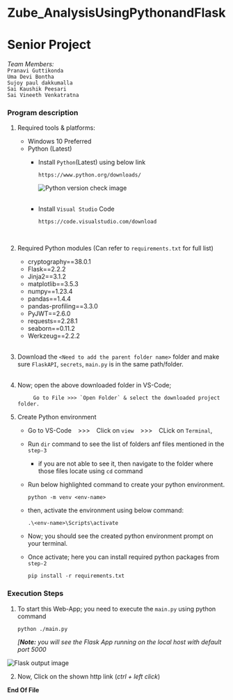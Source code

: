 # Zube_AnalysisUsingPythonandFlask

# Senior Project

*Team Members:*  
`Pranavi Guttikonda`<br> 
`Uma Devi Bontha`  
`Sujoy paul dakkumalla`     
`Sai Kaushik Peesari`    
`Sai Vineeth Venkatratna`


### Program description ###

1. Required tools & platforms:
   - Windows 10 Preferred
   - Python (Latest) 
      - Install `Python`(Latest) using below link
              
            https://www.python.org/downloads/
     
        ![Python version check image](relative/path/to/img.jpg?raw=true "Title")
      <br><br>
      - Install `Visual Studio` Code
   
            https://code.visualstudio.com/download
     <br>
   
2. Required Python modules (Can refer to `requirements.txt` for full list)

   - cryptography==38.0.1
   - Flask==2.2.2
   - Jinja2==3.1.2
   - matplotlib==3.5.3
   - numpy==1.23.4
   - pandas==1.4.4
   - pandas-profiling==3.3.0
   - PyJWT==2.6.0
   - requests==2.28.1
   - seaborn==0.11.2
   - Werkzeug==2.2.2
<br> <br>
3. Download the `<Need to add the parent folder name>` folder and make sure `FlaskAPI`, `secrets`, `main.py` is in the same path/folder.
 <br> <br>
4. Now; open the above downloaded folder in VS-Code; 

            Go to File >>> `Open Folder` & select the downloaded project folder.

5. Create Python environment
   - Go to VS-Code &ensp; >>> &ensp;  Click on `view` &ensp; >>> &ensp; CLick on `Terminal`,
   - Run `dir` command to see the list of folders anf files mentioned in the `step-3`
     - if you are not able to see it, then navigate to the folder where those files locate using `cd` command
   - Run below highlighted command to create your python environment.
   
         python -m venv <env-name>
   
   - then, activate the environment using below command:
      
         .\<env-name>\Scripts\activate
   - Now; you should see the created python environment prompt on your terminal.
   - Once activate; here you can install required python packages from `step-2`
   
         pip install -r requirements.txt

### Execution Steps ###

1. To start this Web-App; you need to execute the `main.py` using python command
       
       python ./main.py
       
   *[**Note:** you will see the Flask App running on the local host with default port 5000*


![Flask output image](relative/path/to/img.jpg?raw=true "Title")


2. Now, Click on the shown http link (*ctrl + left click*)

**End Of File**
